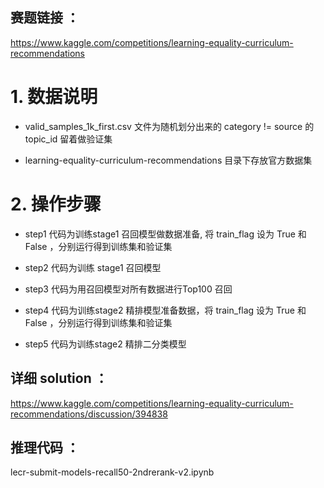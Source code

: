 ## 赛题链接 ：
https://www.kaggle.com/competitions/learning-equality-curriculum-recommendations

# 1. 数据说明
- valid_samples_1k_first.csv 文件为随机划分出来的 category != source 的 topic_id 留着做验证集

- learning-equality-curriculum-recommendations 目录下存放官方数据集

# 2. 操作步骤
- step1 代码为训练stage1 召回模型做数据准备, 将 train_flag 设为 True 和 False ，分别运行得到训练集和验证集

- step2 代码为训练 stage1 召回模型

- step3 代码为用召回模型对所有数据进行Top100 召回

- step4 代码为训练stage2 精排模型准备数据，将 train_flag 设为 True 和 False ，分别运行得到训练集和验证集

- step5 代码为训练stage2 精排二分类模型

## 详细 solution ：
https://www.kaggle.com/competitions/learning-equality-curriculum-recommendations/discussion/394838

## 推理代码 ：
lecr-submit-models-recall50-2ndrerank-v2.ipynb
